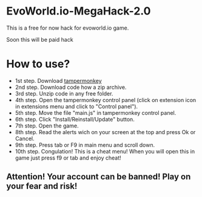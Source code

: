 # EvoWorld.io-MegaHack-2.0
This is a free for now hack for evoworld.io game.
<p>Soon this will be paid hack</p>

<h1>How to use?</h1>

- 1st step. Download <a href="https://chromewebstore.google.com/detail/tampermonkey/dhdgffkkebhmkfjojejmpbldmpobfkfo?hl=en">tampermonkey</a>
- 2nd step. Download code how a zip archive.
- 3rd step. Unzip code in any free folder.
- 4th step. Open the tampermonkey control panel (click on extension icon in extensions menu and click to "Control panel").
- 5th step. Move the file "main.js" in tampermonkey control panel.
- 6th step. Click "Install/Reinstall/Update" button.
- 7th step. Open the game.
- 8th step. Read the alerts wich on your screen at the top and press Ok or Cancel.
- 9th step. Press tab or F9 in main menu and scroll down.
- 10th step. Congulation! This is a cheat menu! When you will open this in game just press f9 or tab and enjoy cheat!

<h2>Attention! Your account can be banned! Play on your fear and risk!</h2>
